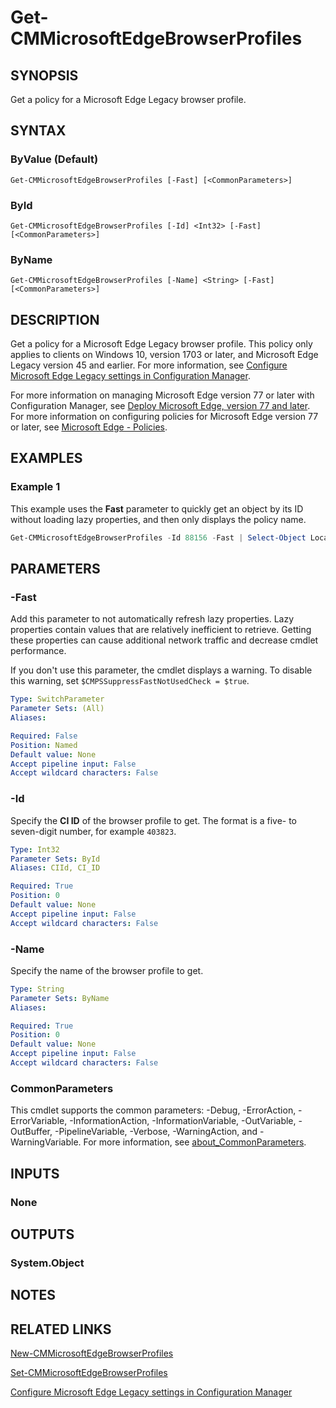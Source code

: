 ﻿---
external help file: AdminUI.PS-help.xml
Module Name: ConfigurationManager
ms.date: 12/04/2020
online version:
schema: 2.0.0
---

# Get-CMMicrosoftEdgeBrowserProfiles

## SYNOPSIS

Get a policy for a Microsoft Edge Legacy browser profile.

## SYNTAX

### ByValue (Default)
```
Get-CMMicrosoftEdgeBrowserProfiles [-Fast] [<CommonParameters>]
```

### ById
```
Get-CMMicrosoftEdgeBrowserProfiles [-Id] <Int32> [-Fast] [<CommonParameters>]
```

### ByName
```
Get-CMMicrosoftEdgeBrowserProfiles [-Name] <String> [-Fast] [<CommonParameters>]
```

## DESCRIPTION

Get a policy for a Microsoft Edge Legacy browser profile. This policy only applies to clients on Windows 10, version 1703 or later, and Microsoft Edge Legacy version 45 and earlier. For more information, see [Configure Microsoft Edge Legacy settings in Configuration Manager](/mem/configmgr/compliance/deploy-use/browser-profiles).

For more information on managing Microsoft Edge version 77 or later with Configuration Manager, see [Deploy Microsoft Edge, version 77 and later](/mem/configmgr/apps/deploy-use/deploy-edge). For more information on configuring policies for Microsoft Edge version 77 or later, see [Microsoft Edge - Policies](/DeployEdge/microsoft-edge-policies).

## EXAMPLES

### Example 1

This example uses the **Fast** parameter to quickly get an object by its ID without loading lazy properties, and then only displays the policy name.

```powershell
Get-CMMicrosoftEdgeBrowserProfiles -Id 88156 -Fast | Select-Object LocalizedDisplayName
```

## PARAMETERS

### -Fast

Add this parameter to not automatically refresh lazy properties. Lazy properties contain values that are relatively inefficient to retrieve. Getting these properties can cause additional network traffic and decrease cmdlet performance.

If you don't use this parameter, the cmdlet displays a warning. To disable this warning, set `$CMPSSuppressFastNotUsedCheck = $true`.

```yaml
Type: SwitchParameter
Parameter Sets: (All)
Aliases:

Required: False
Position: Named
Default value: None
Accept pipeline input: False
Accept wildcard characters: False
```

### -Id

Specify the **CI ID** of the browser profile to get. The format is a five- to seven-digit number, for example `403823`.

```yaml
Type: Int32
Parameter Sets: ById
Aliases: CIId, CI_ID

Required: True
Position: 0
Default value: None
Accept pipeline input: False
Accept wildcard characters: False
```

### -Name

Specify the name of the browser profile to get.

```yaml
Type: String
Parameter Sets: ByName
Aliases:

Required: True
Position: 0
Default value: None
Accept pipeline input: False
Accept wildcard characters: False
```

### CommonParameters
This cmdlet supports the common parameters: -Debug, -ErrorAction, -ErrorVariable, -InformationAction, -InformationVariable, -OutVariable, -OutBuffer, -PipelineVariable, -Verbose, -WarningAction, and -WarningVariable. For more information, see [about_CommonParameters](http://go.microsoft.com/fwlink/?LinkID=113216).

## INPUTS

### None

## OUTPUTS

### System.Object
## NOTES

## RELATED LINKS

[New-CMMicrosoftEdgeBrowserProfiles](New-CMMicrosoftEdgeBrowserProfiles.md)

[Set-CMMicrosoftEdgeBrowserProfiles](Set-CMMicrosoftEdgeBrowserProfiles.md)

[Configure Microsoft Edge Legacy settings in Configuration Manager](/mem/configmgr/compliance/deploy-use/browser-profiles)
